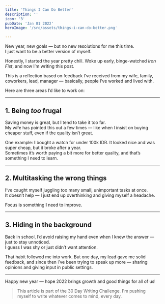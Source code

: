 ```yaml
---
title: 'Things I Can Do Better'
description: ''
icon: '3'
pubDate: 'Jan 01 2022'
heroImage: '/src/assets/things-i-can-do-better.png'

---
```


New year, new goals — but no new resolutions for me this time.  
I just want to be a better version of myself.

Honestly, I started the year pretty chill. Woke up early, binge-watched *Iron Fist*, and now I’m writing this post.

This is a reflection based on feedback I’ve received from my wife, family, coworkers, lead, manager — basically, people I’ve worked and lived with.

Here are three areas I’d like to work on:

---

## 1. Being *too* frugal

Saving money is great, but I tend to take it too far.  
My wife has pointed this out a few times — like when I insist on buying cheaper stuff, even if the quality isn’t great.

One example: I bought a watch for under 100k IDR. It looked nice and was super cheap, but it broke after a year.  
Sometimes it’s worth paying a bit more for better quality, and that’s something I need to learn.

---

## 2. Multitasking the wrong things

I’ve caught myself juggling too many small, unimportant tasks at once.  
It doesn’t help — I just end up overthinking and giving myself a headache.

Focus is something I need to improve.

---

## 3. Hiding in the background

Back in school, I’d avoid raising my hand even when I knew the answer — just to stay unnoticed.  
I guess I was shy or just didn’t want attention.

That habit followed me into work. But one day, my lead gave me solid feedback, and since then I’ve been trying to speak up more — sharing opinions and giving input in public settings.

---

Happy new year — hope 2022 brings growth and good things for all of us!

> This article is part of the 30 Day Writing Challenge. I'm pushing myself to write whatever comes to mind, every day.
